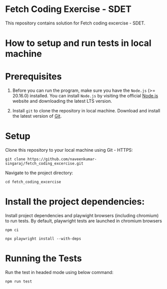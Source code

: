 # Fetch Coding Exercise - SDET
This repository contains solution for Fetch coding excercise - SDET.

#  How to setup and run tests in local machine
#   Prerequisites
1. Before you can run the program, make sure you have the `Node.js` (>= 20.16.0) installed. You can install `Node.js` by visiting the official [Node.js](https://nodejs.org/en) website and downloading the latest LTS version. 

2. Install `git` to clone the repository in local machine. Download and install the latest version of [Git](https://git-scm.com/downloads).

#   Setup
Clone this repository to your local machine using Git - HTTPS:
```
git clone https://github.com/naveenkumar-singaraj/fetch_coding_excercise.git
```

Navigate to the project directory:
```
cd fetch_coding_excercise
```
#   Install the project dependencies:
Install project dependencies and playwight browsers (including chromium) to run tests. By default, playwright tests are launched in chromium browsers
```
npm ci

npx playwright install --with-deps
```
#   Running the Tests
Run the test in headed mode using below command:
```
npm run test
```